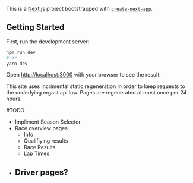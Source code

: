 This is a [Next.js](https://nextjs.org/) project bootstrapped with [`create-next-app`](https://github.com/vercel/next.js/tree/canary/packages/create-next-app).

## Getting Started

First, run the development server:

```bash
npm run dev
# or
yarn dev
```

Open [http://localhost:3000](http://localhost:3000) with your browser to see the result.


This site uses incrimental static regeneration in order to keep requests to the underlying ergast api low. Pages are regenerated at most once per 24 hours.

#TODO 
- Impliment Season Selector
- Race overview pages
    - Info 
    - Qualifiying results
    - Race Results
    - Lap Times
- Driver pages?
    - 
